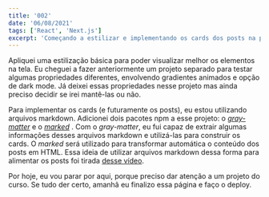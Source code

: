 ```yaml
---
title: '002'
date: '06/08/2021'
tags: ['React', 'Next.js']
excerpt: 'Começando a estilizar e implementando os cards dos posts na página principal'
---
```

Apliquei uma estilização básica para poder visualizar melhor os elementos na tela. Eu cheguei a fazer anteriormente um projeto separado para testar algumas propriedades diferentes, envolvendo gradientes animados e opção de dark mode. Já deixei essas propriedades nesse projeto mas ainda preciso decidir se irei mantê-las ou não.

Para implementar os cards (e futuramente os posts), eu estou utilizando arquivos markdown. Adicionei dois pacotes npm a esse projeto: o <a href="https://www.npmjs.com/package/gray-matter" target="_blank" rel="noreferrer">*gray-matter*</a> e o <a href="https://www.npmjs.com/package/marked" target="_blank" rel="noreferrer">*marked*</a> . Com o *gray-matter*, eu fui capaz de extrair algumas informações desses arquivos markdown e utilizá-las para construir os cards. O *marked* será utilizado para transformar automática o conteúdo dos posts em HTML. Essa ideia de utilizar arquivos markdown dessa forma para alimentar os posts foi tirada <a href="https://www.youtube.com/watch?v=MrjeefD8sac" target="_blank" rel="noreferrer">desse vídeo</a>.

Por hoje, eu vou parar por aqui, porque preciso dar atenção a um projeto do curso. Se tudo der certo, amanhã eu finalizo essa página e faço o deploy.
